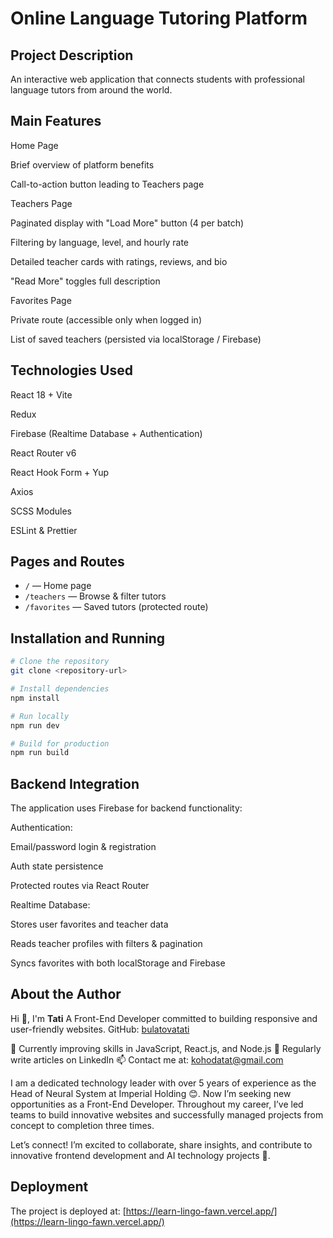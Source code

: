 # Online Language Tutoring Platform

## Project Description

An interactive web application that connects students with professional language tutors from around the world.

## Main Features

Home Page

Brief overview of platform benefits

Call-to-action button leading to Teachers page

Teachers Page

Paginated display with "Load More" button (4 per batch)

Filtering by language, level, and hourly rate

Detailed teacher cards with ratings, reviews, and bio

"Read More" toggles full description

Favorites Page

Private route (accessible only when logged in)

List of saved teachers (persisted via localStorage / Firebase)

## Technologies Used

React 18 + Vite

Redux

Firebase (Realtime Database + Authentication)

React Router v6

React Hook Form + Yup

Axios

SCSS Modules

ESLint & Prettier

## Pages and Routes

-   `/` — Home page
-   `/teachers` — Browse & filter tutors
-   `/favorites` — Saved tutors (protected route)

## Installation and Running

```bash
# Clone the repository
git clone <repository-url>

# Install dependencies
npm install

# Run locally
npm run dev

# Build for production
npm run build
```

## Backend Integration

The application uses Firebase for backend functionality:

Authentication:

Email/password login & registration

Auth state persistence

Protected routes via React Router

Realtime Database:

Stores user favorites and teacher data

Reads teacher profiles with filters & pagination

Syncs favorites with both localStorage and Firebase

## About the Author

Hi 👋, I'm **Tati** A Front-End Developer committed to building responsive and user-friendly websites. GitHub: [bulatovatati](https://github.com/bulatovatati)

🌱 Currently improving skills in JavaScript, React.js, and Node.js 📝 Regularly write articles on LinkedIn 📫 Contact me at: [kohodatat@gmail.com](mailto:kohodatat@gmail.com)

I am a dedicated technology leader with over 5 years of experience as the Head of Neural System at Imperial Holding 😊. Now I’m seeking new opportunities as a Front-End Developer. Throughout my
career, I’ve led teams to build innovative websites and successfully managed projects from concept to completion three times.

Let’s connect! I’m excited to collaborate, share insights, and contribute to innovative frontend development and AI technology projects 🤝.

## Deployment

The project is deployed at: [https://learn-lingo-fawn.vercel.app/](https://learn-lingo-fawn.vercel.app/)

